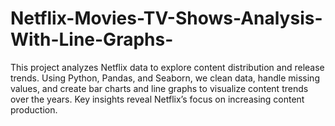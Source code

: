 # Netflix-Movies-TV-Shows-Analysis-With-Line-Graphs-
 This project analyzes Netflix data to explore content distribution and release trends. Using Python, Pandas, and Seaborn, we clean data, handle missing values, and create bar charts and line graphs to visualize content trends over the years. Key insights reveal Netflix’s focus on increasing content production.

